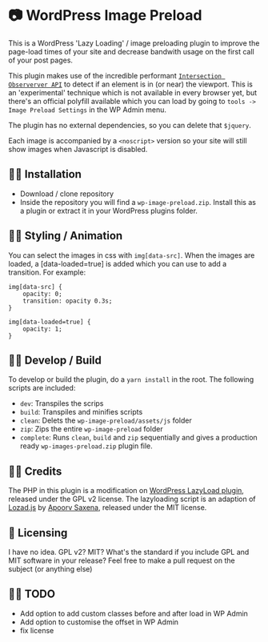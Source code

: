 # 📷 WordPress Image Preload

This is a WordPress 'Lazy Loading' / image preloading plugin to improve the page-load times of your site and decrease bandwith usage on the first call of your post pages. 

This plugin makes use of the incredible performant [`Intersection Observerver API`](https://developer.mozilla.org/en-US/docs/Web/API/Intersection_Observer_API) to detect if an element is in (or near) the viewport. This is an 'experimental' technique which is not available in every browser yet, but there's an official polyfill available which you can load by going to `tools -> Image Preload Settings` in the WP Admin menu.

The plugin has no external dependencies, so you can delete that `$jquery`.

Each image is accompanied by a `<noscript>` version so your site will still show images when Javascript is disabled.

## 👷🏼‍ Installation
* Download / clone repository
* Inside the repository you will find a `wp-image-preload.zip`. Install this as a plugin or extract it in your WordPress plugins folder.

## 💅🏼 Styling / Animation
You can select the images in css with `img[data-src]`. When the images are loaded, a [data-loaded=true] is added which you can use to add a transition. For example:

```
img[data-src] {
	opacity: 0;
	transition: opacity 0.3s;
}

img[data-loaded=true] {
	opacity: 1;
}
```

## 👩‍💻 Develop / Build
To develop or build the plugin, do a `yarn install` in the root. The following scripts are included:
* `dev`: Transpiles the scrips
* `build`: Transpiles and minifies scripts
* `clean`: Delets the `wp-image-preload/assets/js` folder
* `zip`: Zips the entire `wp-image-preload` folder
* `complete`: Runs `clean`, `build` and `zip` sequentially and gives a production ready `wp-images-preload.zip` plugin file.

## 👌🏼 Credits
The PHP in this plugin is a modification on [WordPress LazyLoad plugin](https://nl.wordpress.org/plugins/lazy-load/), released under the GPL v2 license. 
The lazyloading script is an adaption of [Lozad.js](https://github.com/ApoorvSaxena/lozad.js) by [Apoorv Saxena](https://apoorv.pro/), released under the MIT license. 

## 📎 Licensing
I have no idea. GPL v2? MIT? What's the standard if you include GPL and MIT software in your release? Feel free to make a pull request on the subject (or anything else)

## 👩‍🏭 TODO
* Add option to add custom classes before and after load in WP Admin
* Add option to customise the offset in WP Admin
* fix license


